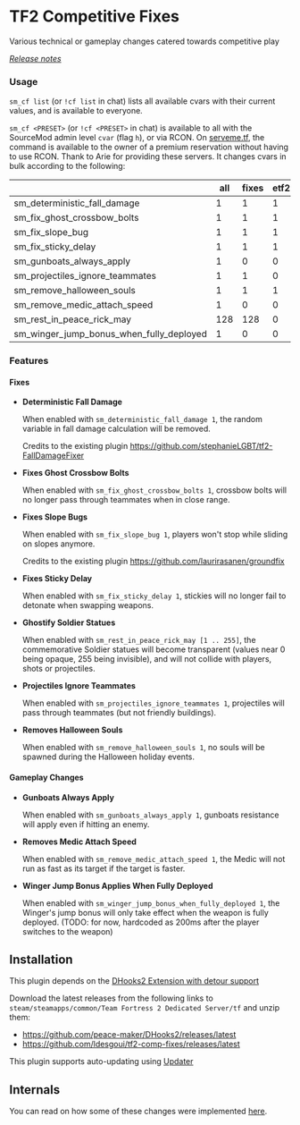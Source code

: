 # TF2 Competitive Fixes

Various technical or gameplay changes catered towards competitive play

[*Release notes*](https://github.com/ldesgoui/tf2-comp-fixes/releases)


### Usage

`sm_cf list` (or `!cf list` in chat) lists all available cvars
with their current values, and is available to everyone.

`sm_cf <PRESET>` (or `!cf <PRESET>` in chat) is available to all with 
the SourceMod admin level `cvar` (flag `h`), or via RCON.
On [serveme.tf](https://serveme.tf), the command is available to
the owner of a premium reservation without having to use RCON.
Thank to Arie for providing these servers.
It changes cvars in bulk according to the following:

|                                          | all | fixes | etf2l | ozf | rgl | none |
|------------------------------------------|-----|-------|-------|-----|-----|------|
| sm_deterministic_fall_damage             | 1   | 1     | 1     | 0   | 1   | 0    |
| sm_fix_ghost_crossbow_bolts              | 1   | 1     | 1     | 0   | 1   | 0    |
| sm_fix_slope_bug                         | 1   | 1     | 1     | 1   | 1   | 0    |
| sm_fix_sticky_delay                      | 1   | 1     | 1     | 1   | 1   | 0    |
| sm_gunboats_always_apply                 | 1   | 0     | 0     | 0   | 0   | 0    |
| sm_projectiles_ignore_teammates          | 1   | 1     | 0     | 0   | 0   | 0    |
| sm_remove_halloween_souls                | 1   | 1     | 1     | 0   | 1   | 0    |
| sm_remove_medic_attach_speed             | 1   | 0     | 0     | 0   | 0   | 0    |
| sm_rest_in_peace_rick_may                | 128 | 128   | 0     | 255 | 0   | 0    |
| sm_winger_jump_bonus_when_fully_deployed | 1   | 0     | 0     | 0   | 0   | 0    |


### Features

#### Fixes

- **Deterministic Fall Damage**

    When enabled with `sm_deterministic_fall_damage 1`,
    the random variable in fall damage calculation will be removed. 

    Credits to the existing plugin https://github.com/stephanieLGBT/tf2-FallDamageFixer

- **Fixes Ghost Crossbow Bolts**

    When enabled with `sm_fix_ghost_crossbow_bolts 1`,
    crossbow bolts will no longer pass through teammates when in close range.

- **Fixes Slope Bugs**

    When enabled with `sm_fix_slope_bug 1`,
    players won't stop while sliding on slopes anymore.

    Credits to the existing plugin https://github.com/laurirasanen/groundfix

- **Fixes Sticky Delay**

    When enabled with `sm_fix_sticky_delay 1`,
    stickies will no longer fail to detonate when swapping weapons.

- **Ghostify Soldier Statues**

    When enabled with `sm_rest_in_peace_rick_may [1 .. 255]`,
    the commemorative Soldier statues will become transparent 
    (values near 0 being opaque, 255 being invisible),
    and will not collide with players, shots or projectiles.

- **Projectiles Ignore Teammates**

    When enabled with `sm_projectiles_ignore_teammates 1`,
    projectiles will pass through teammates (but not friendly buildings).

- **Removes Halloween Souls**

    When enabled with `sm_remove_halloween_souls 1`,
    no souls will be spawned during the Halloween holiday events.


#### Gameplay Changes

- **Gunboats Always Apply**

    When enabled with `sm_gunboats_always_apply 1`,
    gunboats resistance will apply even if hitting an enemy.

- **Removes Medic Attach Speed**

    When enabled with `sm_remove_medic_attach_speed 1`,
    the Medic will not run as fast as its target if the target is faster.

- **Winger Jump Bonus Applies When Fully Deployed**

    When enabled with `sm_winger_jump_bonus_when_fully_deployed 1`,
    the Winger's jump bonus will only take effect when the weapon is fully deployed.
    (TODO: for now, hardcoded as 200ms after the player switches to the weapon)



## Installation

This plugin depends on the 
[DHooks2 Extension with detour support](https://forums.alliedmods.net/showpost.php?p=2588686&postcount=589)

Download the latest releases from the following links to 
`steam/steamapps/common/Team Fortress 2 Dedicated Server/tf` and unzip them:
- https://github.com/peace-maker/DHooks2/releases/latest
- https://github.com/ldesgoui/tf2-comp-fixes/releases/latest


This plugin supports auto-updating using 
[Updater](https://forums.alliedmods.net/showthread.php?t=169095)


## Internals

You can read on how some of these changes were implemented [here](INTERNALS.md).
